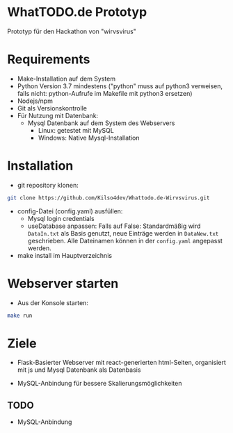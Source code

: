 # WhatTODO.de Prototyp
Prototyp für den Hackathon von "wirvsvirus"

# Requirements
- Make-Installation auf dem System
- Python Version 3.7 mindestens ("python" muss auf python3 verweisen, falls nicht: python-Aufrufe im Makefile mit python3 ersetzen)
- Nodejs/npm
- Git als Versionskontrolle
- Für Nutzung mit Datenbank:
    - Mysql Datenbank auf dem System des Webservers
        - Linux: getestet mit MySQL
        - Windows: Native Mysql-Installation

# Installation
- git repository klonen:
```bash
git clone https://github.com/Kilso4dev/Whattodo.de-Wirvsvirus.git
```

- config-Datei (config.yaml) ausfüllen:
    - Mysql login credentials
    - useDatabase anpassen: Falls auf False: Standardmäßig wird ```DataIn.txt``` als Basis genutzt, neue Einträge werden in ```DataNew.txt``` geschrieben. Alle Dateinamen können in der ```config.yaml``` angepasst werden.
- make install im Hauptverzeichnis


# Webserver starten

- Aus der Konsole starten:
```bash
make run
```


# Ziele
- Flask-Basierter Webserver mit react-generierten html-Seiten, organisiert mit js und Mysql Datenbank als Datenbasis

- MySQL-Anbindung für bessere Skalierungsmöglichkeiten

## TODO

- MySQL-Anbindung
